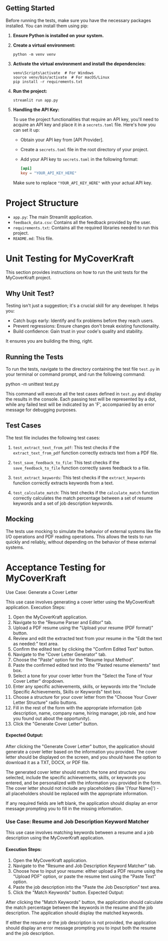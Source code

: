 ## Getting Started

Before running the tests, make sure you have the necessary packages installed. You can install them using pip:

1. **Ensure Python is installed on your system.**

2. **Create a virtual environment:**

    ```
    python -m venv venv
    ```

3. **Activate the virtual environment and install the dependencies:**

    ```
    venv\Scripts\activate  # For Windows
    source venv/bin/activate  # For macOS/Linux
    pip install -r requirements.txt
    ```

4. **Run the project:**

    ```
    streamlit run app.py
    ```

5. **Handling the API Key:**

   To use the project functionalities that require an API key, you'll need to acquire an API key and place it in a `secrets.toml` file. Here's how you can set it up:

   - Obtain your API key from [API Provider].
   - Create a `secrets.toml` file in the root directory of your project.
   - Add your API key to `secrets.toml` in the following format:

     ```toml
     [api]
     key = "YOUR_API_KEY_HERE"
     ```

   Make sure to replace `"YOUR_API_KEY_HERE"` with your actual API key.


# Project Structure

- `app.py`: The main Streamlit application.
- `feedback_data.csv`: Contains all the feedback provided by the user.
- `requirements.txt`: Contains all the required libraries needed to run this project.
- `README.md`: This file.

# Unit Testing for MyCoverKraft

This section provides instructions on how to run the unit tests for the MyCoverKraft project.

## Why Unit Test?

Testing isn't just a suggestion; it's a crucial skill for any developer. It helps you:

- Catch bugs early: Identify and fix problems before they reach users.
- Prevent regressions: Ensure changes don't break existing functionality.
- Build confidence: Gain trust in your code's quality and stability.

It ensures you are building the thing, right.

## Running the Tests

To run the tests, navigate to the directory containing the test file `test.py` in your terminal or command prompt, and run the following command:


python -m unittest test.py


This command will execute all the test cases defined in `test.py` and display the results in the console. Each passing test will be represented by a dot, while any failed test will be indicated by an 'F', accompanied by an error message for debugging purposes.


## Test Cases

The test file includes the following test cases:

1. `test_extract_text_from_pdf`: This test checks if the `extract_text_from_pdf` function correctly extracts text from a PDF file.
   
2. `test_save_feedback_to_file`: This test checks if the `save_feedback_to_file` function correctly saves feedback to a file.
   
3. `test_extract_keywords`: This test checks if the `extract_keywords` function correctly extracts keywords from a text.
   
4. `test_calculate_match`: This test checks if the `calculate_match` function correctly calculates the match percentage between a set of resume keywords and a set of job description keywords.

## Mocking

The tests use mocking to simulate the behavior of external systems like file I/O operations and PDF reading operations. This allows the tests to run quickly and reliably, without depending on the behavior of these external systems.


# Acceptance Testing for MyCoverKraft

Use Case: Generate a Cover Letter

This use case involves generating a cover letter using the MyCoverKraft application.
Execution Steps:

1. Open the MyCoverKraft application.
2. Navigate to the "Resume Parser and Editor" tab.
3. Upload a PDF resume using the "Upload your resume (PDF format)" button.
4. Review and edit the extracted text from your resume in the "Edit the text as needed:" text area.
5. Confirm the edited text by clicking the "Confirm Edited Text" button.
6. Navigate to the "Cover Letter Generator" tab.
7. Choose the "Paste" option for the "Resume Input Method".
8. Paste the confirmed edited text into the "Pasted resume elements" text box.
9. Select a tone for your cover letter from the "Select the Tone of Your Cover Letter" dropdown.
10. Enter any specific achievements, skills, or keywords into the "Include Specific Achievements, Skills or Keywords" text box.
11. Choose a structure for your cover letter from the "Choose Your Cover Letter Structure" radio buttons.
12. Fill in the rest of the form with the appropriate information (job description, name, company name, hiring manager, job role, and how you found out about the opportunity).
13. Click the "Generate Cover Letter" button.

#### Expected Output:

After clicking the "Generate Cover Letter" button, the application should generate a cover letter based on the information you provided. The cover letter should be displayed on the screen, and you should have the option to download it as a TXT, DOCX, or PDF file.

The generated cover letter should match the tone and structure you selected, include the specific achievements, skills, or keywords you entered, and be personalized with the information you provided in the form. The cover letter should not include any placeholders (like '[Your Name]') - all placeholders should be replaced with the appropriate information.

If any required fields are left blank, the application should display an error message prompting you to fill in the missing information.

### Use Case: Resume and Job Description Keyword Matcher

This use case involves matching keywords between a resume and a job description using the MyCoverKraft application.

#### Execution Steps:

1. Open the MyCoverKraft application.
2. Navigate to the "Resume and Job Description Keyword Matcher" tab.
3. Choose how to input your resume: either upload a PDF resume using the "Upload PDF" option, or paste the resume text using the "Paste Text" option.
4. Paste the job description into the "Paste the Job Description" text area.
5. Click the "Match Keywords" button.
Expected Output:

After clicking the "Match Keywords" button, the application should calculate the match percentage between the keywords in the resume and the job description. The application should display the matched keywords.

If either the resume or the job description is not provided, the application should display an error message prompting you to input both the resume and the job description.
